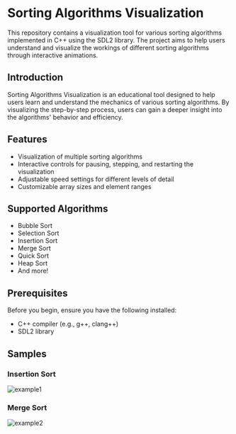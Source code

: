# Sorting Algorithms Visualization

This repository contains a visualization tool for various sorting algorithms implemented in C++ using the SDL2 library. The project aims to help users understand and visualize the workings of different sorting algorithms through interactive animations.

## Introduction

Sorting Algorithms Visualization is an educational tool designed to help users learn and understand the mechanics of various sorting algorithms. By visualizing the step-by-step process, users can gain a deeper insight into the algorithms' behavior and efficiency.

## Features

* Visualization of multiple sorting algorithms
* Interactive controls for pausing, stepping, and restarting the visualization
* Adjustable speed settings for different levels of detail
* Customizable array sizes and element ranges

## Supported Algorithms

* Bubble Sort
* Selection Sort
* Insertion Sort
* Merge Sort
* Quick Sort
* Heap Sort
* And more!

## Prerequisites

Before you begin, ensure you have the following installed:
* C++ compiler (e.g., g++, clang++)
* SDL2 library

## Samples

### Insertion Sort

![example1](https://github.com/user-attachments/assets/7d8bd2a9-c9a5-4d56-a909-6456c664d2a3)

### Merge Sort

![example2](https://github.com/user-attachments/assets/5d8acd37-3987-4781-aff5-52f125cea9a1)
